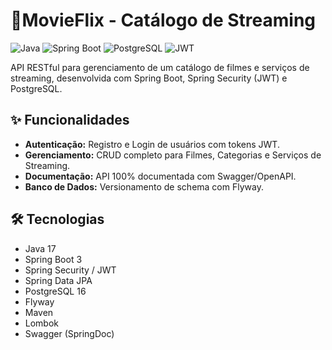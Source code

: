 # 🚀MovieFlix - Catálogo de Streaming

![Java](https://img.shields.io/badge/Java-17-ED8B00?style=for-the-badge&logo=openjdk&logoColor=white)
![Spring Boot](https://img.shields.io/badge/Spring_Boot-3.x-6DB33F?style=for-the-badge&logo=spring&logoColor=white)
![PostgreSQL](https://img.shields.io/badge/PostgreSQL-15-4169E1?style=for-the-badge&logo=postgresql&logoColor=white)
![JWT](https://img.shields.io/badge/JWT-Autenticação-D63AFF?style=for-the-badge&logo=jsonwebtokens&logoColor=white)

API RESTful para gerenciamento de um catálogo de filmes e serviços de streaming, desenvolvida com Spring Boot, Spring Security (JWT) e PostgreSQL.

## ✨ Funcionalidades

* **Autenticação:** Registro e Login de usuários com tokens JWT.
* **Gerenciamento:** CRUD completo para Filmes, Categorias e Serviços de Streaming.
* **Documentação:** API 100% documentada com Swagger/OpenAPI.
* **Banco de Dados:** Versionamento de schema com Flyway.

## 🛠️ Tecnologias

* Java 17
* Spring Boot 3
* Spring Security / JWT
* Spring Data JPA
* PostgreSQL 16
* Flyway
* Maven
* Lombok
* Swagger (SpringDoc)

